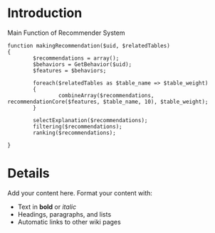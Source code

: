 # Introduction #

Main Function of Recommender System

```
function makingRecommendation($uid, $relatedTables)
{
        $recommendations = array();
        $behaviors = GetBehavior($uid);
        $features = $behaviors;
        
        foreach($relatedTables as $table_name => $table_weight)
        {
                combineArray($recommendations, recommendationCore($features, $table_name, 10), $table_weight);
        }
        
        selectExplanation($recommendations);
        filtering($recommendations);
        ranking($recommendations);
        
}
```


# Details #

Add your content here.  Format your content with:
  * Text in **bold** or _italic_
  * Headings, paragraphs, and lists
  * Automatic links to other wiki pages
